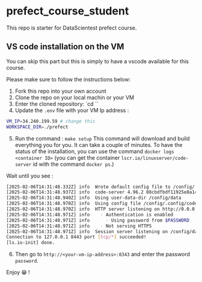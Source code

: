 # prefect_course_student

This repo is starter for DataScientest prefect course.

## VS code installation on the VM

You can skip this part but this is simply to have a vscode available for this course.

Please make sure to follow the instructions below: 

1. Fork this repo into your own account
2. Clone the repo on your local machin or your VM
3. Enter the cloned repository: `cd <the-forked-repo>``
4. Update the `.env` file with your VM Ip address :

```sh
VM_IP=34.240.199.59 # change this
WORKSPACE_DIR=./prefect
```
5. Run the command : `make setup`
This command will download and build everything you for you. It can take a couple of minutes. To have the status of the installation, you can use the command `docker logs <container ID>` (you can get the container `lscr.io/linuxserver/code-server` id with the command `docker ps`.)

Wait until you see :

```sh
[2025-02-06T14:31:48.332Z] info  Wrote default config file to /config/.config/code-server/config.yaml
[2025-02-06T14:31:48.937Z] info  code-server 4.96.2 08cbdfbdf11925e8a14ee03de97b942bba7e8a94
[2025-02-06T14:31:48.940Z] info  Using user-data-dir /config/data
[2025-02-06T14:31:48.970Z] info  Using config file /config/.config/code-server/config.yaml
[2025-02-06T14:31:48.970Z] info  HTTP server listening on http://0.0.0.0:8443/
[2025-02-06T14:31:48.971Z] info    - Authentication is enabled
[2025-02-06T14:31:48.971Z] info      - Using password from $PASSWORD
[2025-02-06T14:31:48.971Z] info    - Not serving HTTPS
[2025-02-06T14:31:48.971Z] info  Session server listening on /config/data/code-server-ipc.sock
Connection to 127.0.0.1 8443 port [tcp/*] succeeded!
[ls.io-init] done.
```

6. Then go to `http://<your-vm-ip-address>:8343` and enter the password `password`.

Enjoy 😁 !